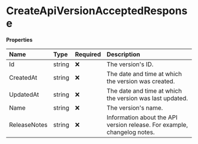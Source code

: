 # CreateApiVersionAcceptedResponse

**Properties**

| Name         | Type   | Required | Description                                                              |
| :----------- | :----- | :------- | :----------------------------------------------------------------------- |
| Id           | string | ❌       | The version's ID.                                                        |
| CreatedAt    | string | ❌       | The date and time at which the version was created.                      |
| UpdatedAt    | string | ❌       | The date and time at which the version was last updated.                 |
| Name         | string | ❌       | The version's name.                                                      |
| ReleaseNotes | string | ❌       | Information about the API version release. For example, changelog notes. |

<!-- This file was generated by liblab | https://liblab.com/ -->
